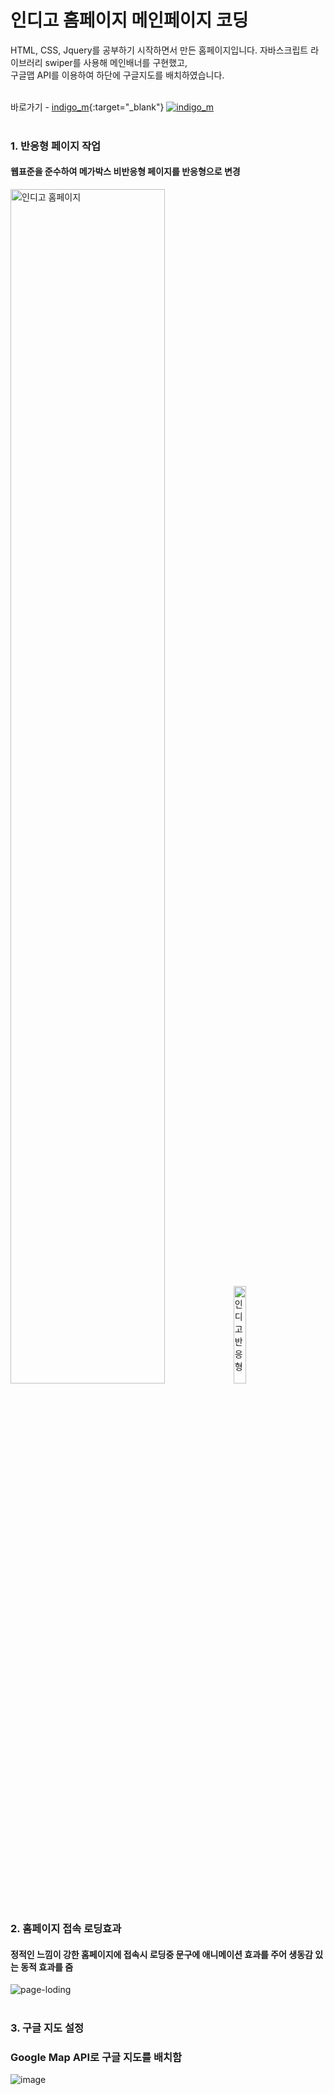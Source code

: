 # 인디고 홈페이지 메인페이지 코딩
HTML, CSS, Jquery를 공부하기 시작하면서 만든 홈페이지입니다.
자바스크립트 라이브러리 swiper를 사용해 메인배너를 구현했고,  
구글맵 API를 이용하여 하단에 구글지도를 배치하였습니다.
<br><br>

바로가기 - [indigo_m](https://jurin2.github.io/indigo_m/){:target="_blank"}
[![indigo_m](https://user-images.githubusercontent.com/89722981/165963858-4993389f-c3ed-430a-952a-892806ee8de5.png)](https://jurin2.github.io/indigo_m)
<br><br> 

### 1. 반응형 페이지 작업
#### 웹표준을 준수하여 메가박스 비반응형 페이지를 반응형으로 변경
<img src="https://user-images.githubusercontent.com/89722981/165963858-4993389f-c3ed-430a-952a-892806ee8de5.png" width="70%" alt="인디고 홈페이지"/> <img src="https://user-images.githubusercontent.com/89722981/165978639-839768f8-9936-449b-adcd-b08958991a36.png" width="20%" alt="인디고 반응형"/>
<br>
<br>

### 2. 홈페이지 접속 로딩효과
#### 정적인 느낌이 강한 홈페이지에 접속시 로딩중 문구에 애니메이션 효과를 주어 생동감 있는 동적 효과를 줌
![page-loding](https://user-images.githubusercontent.com/89722981/165978306-70d46ae5-7dec-4b06-b29e-be2184b7259e.gif)
<br>
<br>

### 3. 구글 지도 설정
### Google Map API로 구글 지도를 배치함
![image](https://user-images.githubusercontent.com/89722981/165979873-758ae891-91c2-4f89-aad6-0509a137d629.png)

